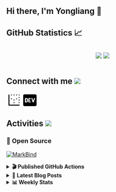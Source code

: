 ## Hi there, I'm Yongliang 👋 

## GitHub Statistics :chart_with_upwards_trend:
<div align="center">
<div style="display: flex; align-items: center; justify-content: center;">

[![](https://github-readme-stats.vercel.app/api?username=tlylt&show_icons=true&theme=tokyonight&hide_border=true&locale=en)](https://github.com/tlylt)
[![](https://github-readme-streak-stats.herokuapp.com/?user=tlylt&theme=tokyonight&hide_border=true)](https://github.com/tlylt)
</div>
</div>

## Connect with me <img src="https://media.giphy.com/media/2wh5K5yE3ulp3xgYcG/giphy-downsized.gif" width="30">

<a href="https://www.yongliangliu.com/" target="_blank"><img align="center" src="static/site-icon.png" alt="yongliangliu.com" height="40" width="40" /></a>
<a href="https://dev.to/tlylt" target="_blank"><img align="center" src="static/dev-badge.svg" alt="dev.to/tlylt" height="35" width="35" /></a>

## Activities <img src="https://media.giphy.com/media/WUlplcMpOCEmTGBtBW/giphy.gif" width="30">

### 🔭 Open Source

[![MarkBind](https://github-readme-stats.vercel.app/api/pin/?username=markbind&repo=markbind)](https://github.com/MarkBind/markbind)

<details>
<summary> <b>🎬 Published GitHub Actions </b> </summary>

[![install-graphviz](https://github-readme-stats.vercel.app/api/pin/?username=tlylt&repo=install-graphviz)](https://github.com/tlylt/install-graphviz)

[![reposense-action](https://github-readme-stats.vercel.app/api/pin/?username=tlylt&repo=reposense-action)](https://github.com/tlylt/reposense-action)

[![markbin-action](https://github-readme-stats.vercel.app/api/pin/?username=markbind&repo=markbind-action)](https://github.com/MarkBind/markbind-action)

</details>

<details>
<summary> <b>📕 Latest Blog Posts</b> </summary>

<!-- BLOG-POST-LIST:START -->
- [Repository Pattern, Revisited](https://www.yongliangliu.com/blog/repository-pattern-revisited/)
- [Open Source Software &lpar;OSS&rpar; Developer Journey](https://www.yongliangliu.com/blog/oss-dev-logs/)
- [Crossing abstraction barrier between parent and child class](https://www.yongliangliu.com/blog/cross-abstraction-barrier-between-parent-child/)
- [Intermediate GitHub CI Workflow Walk Through](https://www.yongliangliu.com/blog/intermediate-github-ci-workflow-walk-through/)
- [RooFind](https://www.yongliangliu.com/blog/roofind/)
<!-- BLOG-POST-LIST:END -->

</details>

<details>
<summary> <b>📊 Weekly Stats</b> </summary>

<!--START_SECTION:waka-->
![Code Time](http://img.shields.io/badge/Code%20Time-592%20hrs%208%20mins-blue)

**🐱 My GitHub Data** 

> 🏆 4,386 Contributions in the Year 2022
 > 
> 📦 321.8 kB Used in GitHub's Storage 
 > 
> 🚫 Not Opted to Hire
 > 
> 📜 127 Public Repositories 
 > 
> 🔑 26 Private Repositories  
 > 
**I'm an Early 🐤** 

```text
🌞 Morning    389 commits    ███████░░░░░░░░░░░░░░░░░░   29.09% 
🌆 Daytime    328 commits    ██████░░░░░░░░░░░░░░░░░░░   24.53% 
🌃 Evening    515 commits    █████████░░░░░░░░░░░░░░░░   38.52% 
🌙 Night      105 commits    ██░░░░░░░░░░░░░░░░░░░░░░░   7.85%

```
📅 **I'm Most Productive on Friday** 

```text
Monday       169 commits    ███░░░░░░░░░░░░░░░░░░░░░░   12.64% 
Tuesday      120 commits    ██░░░░░░░░░░░░░░░░░░░░░░░   8.98% 
Wednesday    201 commits    ███░░░░░░░░░░░░░░░░░░░░░░   15.03% 
Thursday     208 commits    ████░░░░░░░░░░░░░░░░░░░░░   15.56% 
Friday       270 commits    █████░░░░░░░░░░░░░░░░░░░░   20.19% 
Saturday     197 commits    ███░░░░░░░░░░░░░░░░░░░░░░   14.73% 
Sunday       172 commits    ███░░░░░░░░░░░░░░░░░░░░░░   12.86%

```


📊 **This Week I Spent My Time On** 

```text
⌚︎ Time Zone: Asia/Singapore

💬 Programming Languages: 
Solidity                 12 mins             ██████████████░░░░░░░░░░░   55.88% 
CSS                      3 mins              ████░░░░░░░░░░░░░░░░░░░░░   16.84% 
JSON                     1 min               █░░░░░░░░░░░░░░░░░░░░░░░░   7.17% 
Other                    1 min               █░░░░░░░░░░░░░░░░░░░░░░░░   6.7% 
TypeScript               1 min               █░░░░░░░░░░░░░░░░░░░░░░░░   6.09%

```


 Last Updated on 22/11/2022 00:42:46 UTC
<!--END_SECTION:waka-->

</details>
